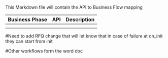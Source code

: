This Markdown file will contain the API to Business Flow mapping

| Business Phase | API | Description |
| -------------- | --- | ----------- |
|                |     |             |
|                |     |             |



#Need to add RFQ change that will let know that in case of failure at on_init they can start from init

#Other workflows form the word doc
